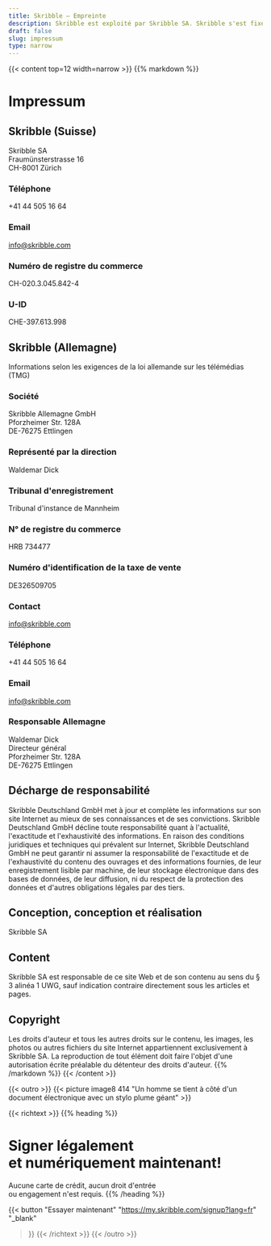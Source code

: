 ```yaml
---
title: Skribble – Empreinte
description: Skribble est exploité par Skribble SA. Skribble s'est fixé comme objectif de numériser les processus contractuels. Depuis sa fondation en 2018, une équipe croissante de Trust Shapers travaille à cet avenir.
draft: false
slug: impressum
type: narrow
---
```


{{< content top=12 width=narrow >}}
{{% markdown %}}
# Impressum

## Skribble (Suisse)
Skribble SA<br>
Fraumünsterstrasse 16<br>
CH-8001 Zürich

### Téléphone
+41 44 505 16 64

### Email
[info@skribble.com](mailto:info@skribble.com "info@skribble.com")

### Numéro de registre du commerce
CH-020.3.045.842-4

### U-ID
CHE-397.613.998

## Skribble (Allemagne)
Informations selon les exigences de la loi allemande sur les télémédias (TMG)

### Société
Skribble Allemagne GmbH<br>
Pforzheimer Str. 128A<br>
DE-76275 Ettlingen<br>

### Représenté par la direction
Waldemar Dick<br>

### Tribunal d'enregistrement
Tribunal d'instance de Mannheim

### N° de registre du commerce
HRB 734477

### Numéro d'identification de la taxe de vente
DE326509705

### Contact
[info@skribble.com](mailto:info@skribble.com "info@skribble.com")

### Téléphone
+41 44 505 16 64

### Email
[info@skribble.com](mailto:info@skribble.com "info@skribble.com")

### Responsable Allemagne
Waldemar Dick<br>
Directeur général<br>
Pforzheimer Str. 128A<br>
DE-76275 Ettlingen

## Décharge de responsabilité
Skribble Deutschland GmbH met à jour et complète les informations sur son site Internet au mieux de ses connaissances et de ses convictions. Skribble Deutschland GmbH décline toute responsabilité quant à l'actualité, l'exactitude et l'exhaustivité des informations. En raison des conditions juridiques et techniques qui prévalent sur Internet, Skribble Deutschland GmbH ne peut garantir ni assumer la responsabilité de l'exactitude et de l'exhaustivité du contenu des ouvrages et des informations fournies, de leur enregistrement lisible par machine, de leur stockage électronique dans des bases de données, de leur diffusion, ni du respect de la protection des données et d'autres obligations légales par des tiers.

## Conception, conception et réalisation
Skribble SA

## Content
Skribble SA est responsable de ce site Web et de son contenu au sens du § 3 alinéa 1 UWG, sauf indication contraire directement sous les articles et pages.

## Copyright
Les droits d'auteur et tous les autres droits sur le contenu, les images, les photos ou autres fichiers du site Internet appartiennent exclusivement à Skribble SA. La reproduction de tout élément doit faire l'objet d'une autorisation écrite préalable du détenteur des droits d'auteur.
{{% /markdown %}}
{{< /content >}}

[//]: # (--------------------------------------------------------------------------------------------------------------)

{{< outro >}}
{{< picture image8 414 "Un homme se tient à côté d'un document électronique avec un stylo plume géant" >}}

{{< richtext >}}
{{% heading %}}
# Signer légalement <br class="hide-for-mobile">et numériquement maintenant!
Aucune carte de crédit, aucun droit d'entrée <br class="hide-for-mobile">ou engagement n'est requis.
{{% /heading %}}

{{< button
  "Essayer maintenant"
  "https://my.skribble.com/signup?lang=fr"
  "_blank"
>}}
{{< /richtext >}}
{{< /outro >}}
